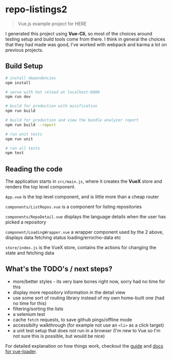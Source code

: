 # repo-listings2

> Vue.js example project for HERE

I generated this project using **Vue-Cli**, so most of the choices around testing setup and build tools come from there.
I think in general the choices that they had made was good, I've worked with webpack and karma a lot on previous projects.

## Build Setup

``` bash
# install dependencies
npm install

# serve with hot reload at localhost:8080
npm run dev

# build for production with minification
npm run build

# build for production and view the bundle analyzer report
npm run build --report

# run unit tests
npm run unit

# run all tests
npm test
```

## Reading the code

The application starts in `src/main.js`, where it creates the **VueX** store and renders the top level component.

`App.vue` is the top level component, and is little more than a cheap router

`components/ListRepos.vue` is a component for listing repositories

`components/RepoDetail.vue` displays the language details when the user has picked a repository

`component/LoadingWrapper.vue` a wrapper component used by the 2 above, displays data fetching status loading/error/no-data etc

`store/index.js` is the VueX store, contains the actions for changing the state and fetching data

## What's the TODO's / next steps?

- more/better styles - its very bare bones right now, sorry had no time for this
- display more repository information in the detail view
- use some sort of routing library instead of my own home-built one (had no time for this)
- filtering/sorting the lists
- a selenium test
- cache `fetch` requests, to save github pings/offline mode
- accessibilty walkthrough (for example not use an `<li>` as a click target)
- a unit test setup that does not run in a browser (I'm new to Vue so I'm not sure this is possible, but would be nice)

For detailed explanation on how things work, checkout the [guide](http://vuejs-templates.github.io/webpack/) and [docs for vue-loader](http://vuejs.github.io/vue-loader).
